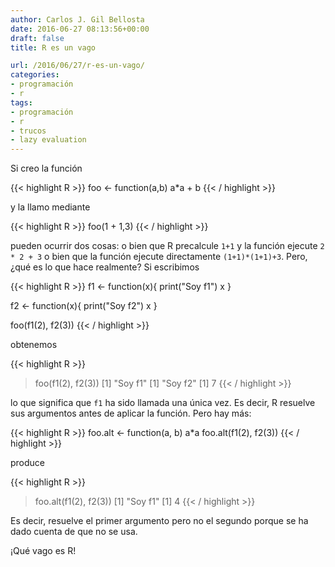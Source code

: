 ```yaml
---
author: Carlos J. Gil Bellosta
date: 2016-06-27 08:13:56+00:00
draft: false
title: R es un vago

url: /2016/06/27/r-es-un-vago/
categories:
- programación
- r
tags:
- programación
- r
- trucos
- lazy evaluation
---
```


Si creo la función

{{< highlight R >}}
foo <- function(a,b) a*a + b
{{< / highlight >}}

y la llamo mediante

{{< highlight R >}}
foo(1 + 1,3)
{{< / highlight >}}

pueden ocurrir dos cosas: o bien que R precalcule `1+1` y la función ejecute `2 * 2 + 3` o bien que la función ejecute directamente `(1+1)*(1+1)+3`. Pero, ¿qué es lo que hace realmente? Si escribimos

{{< highlight R >}}
f1 <- function(x){
    print("Soy f1")
    x
}

f2 <- function(x){
    print("Soy f2")
    x
}

foo(f1(2), f2(3))
{{< / highlight >}}

obtenemos

{{< highlight R >}}
> foo(f1(2), f2(3))
[1] "Soy f1"
[1] "Soy f2"
[1] 7
{{< / highlight >}}

lo que significa que `f1` ha sido llamada una única vez. Es decir, R resuelve sus argumentos antes de aplicar la función. Pero hay más:

{{< highlight R >}}
foo.alt <- function(a, b) a*a
foo.alt(f1(2), f2(3))
{{< / highlight >}}

produce

{{< highlight R >}}
> foo.alt(f1(2), f2(3))
[1] "Soy f1"
[1] 4
{{< / highlight >}}

Es decir, resuelve el primer argumento pero no el segundo porque se ha dado cuenta de que no se usa.

¡Qué vago es R!
